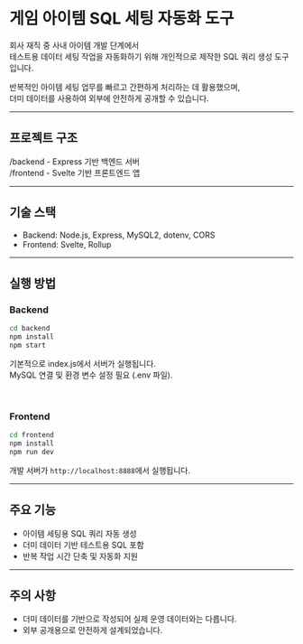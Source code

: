 # 게임 아이템 SQL 세팅 자동화 도구

회사 재직 중 사내 아이템 개발 단계에서   
테스트용 데이터 세팅 작업을 자동화하기 위해 개인적으로 제작한 SQL 쿼리 생성 도구입니다.

반복적인 아이템 세팅 업무를 빠르고 간편하게 처리하는 데 활용했으며,  
더미 데이터를 사용하여 외부에 안전하게 공개할 수 있습니다.

---

## 프로젝트 구조

/backend - Express 기반 백엔드 서버  
/frontend - Svelte 기반 프론트엔드 앱


---

## 기술 스택

- Backend: Node.js, Express, MySQL2, dotenv, CORS  
- Frontend: Svelte, Rollup

---

## 실행 방법

### Backend

```bash
cd backend
npm install
npm start
```

기본적으로 index.js에서 서버가 실행됩니다.  
MySQL 연결 및 환경 변수 설정 필요 (.env 파일).

<br>
  
### Frontend
```bash
cd frontend
npm install
npm run dev
```

개발 서버가 `http://localhost:8888`에서 실행됩니다.

---

## 주요 기능

- 아이템 세팅용 SQL 쿼리 자동 생성  
- 더미 데이터 기반 테스트용 SQL 포함  
- 반복 작업 시간 단축 및 자동화 지원

---

## 주의 사항

- 더미 데이터를 기반으로 작성되어 실제 운영 데이터와는 다릅니다.  
- 외부 공개용으로 안전하게 설계되었습니다.
